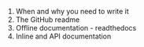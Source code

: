 1. When and why you need to write it
1. The GitHub readme
1. Offline documentation - readthedocs
1. Inline and API documentation
